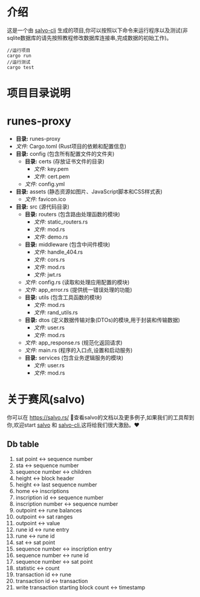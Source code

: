 # 介绍
这是一个由 [salvo-cli](https://github.com/salvo-rs/salvo-cli) 生成的项目,你可以按照以下命令来运行程序以及测试(非sqlite数据库的请先按照教程修改数据库连接串,完成数据的初始工作)。
``` shell
//运行项目
cargo run
//运行测试
cargo test
```
# 项目目录说明
# runes-proxy
- **目录:** runes-proxy
- *文件:* Cargo.toml         (Rust项目的依赖和配置信息)
- **目录:** config         (包含所有配置文件的文件夹)
    - **目录:** certs         (存放证书文件的目录)
        - *文件:* key.pem
        - *文件:* cert.pem
    - *文件:* config.yml
- **目录:** assets         (静态资源如图片、JavaScript脚本和CSS样式表)
    - *文件:* favicon.ico
- **目录:** src         (源代码目录)
    - **目录:** routers         (包含路由处理函数的模块)
        - *文件:* static_routers.rs
        - *文件:* mod.rs
        - *文件:* demo.rs
    - **目录:** middleware         (包含中间件模块)
        - *文件:* handle_404.rs
        - *文件:* cors.rs
        - *文件:* mod.rs
        - *文件:* jwt.rs
    - *文件:* config.rs         (读取和处理应用配置的模块)
    - *文件:* app_error.rs         (提供统一错误处理的功能)
    - **目录:** utils         (包含工具函数的模块)
        - *文件:* mod.rs
        - *文件:* rand_utils.rs
    - **目录:** dtos         (定义数据传输对象(DTOs)的模块,用于封装和传输数据)
        - *文件:* user.rs
        - *文件:* mod.rs
    - *文件:* app_response.rs         (规范化返回请求)
    - *文件:* main.rs         (程序的入口点,设置和启动服务)
    - **目录:** services         (包含业务逻辑服务的模块)
        - *文件:* user.rs
        - *文件:* mod.rs

# 关于赛风(salvo)
你可以在 https://salvo.rs/ 📖查看salvo的文档以及更多例子,如果我们的工具帮到你,欢迎start [salvo](https://github.com/salvo-rs/salvo) 和 [salvo-cli](https://github.com/salvo-rs/salvo-cli),这将给我们很大激励。❤️

## Db table

1. sat point <-> sequence number
2. sta <-> sequence number
3. sequence number <-> children
4. height <-> block header
5. height <-> last sequence number
6. home <-> inscriptions
7. inscription id <-> sequence number
8. inscription number <-> sequence number
9. outpoint <-> rune balances
10. outpoint <-> sat ranges
11. outpoint <-> value
12. rune id <-> rune entry
13. rune <-> rune id
14. sat <-> sat point
15. sequence number <-> inscription entry
16. sequence number <-> rune id
17. sequence number <-> sat point
18. statistic <-> count
19. transaction id <-> rune
20. transaction id <-> transaction
21. write transaction starting block count <-> timestamp
